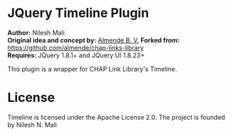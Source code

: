 JQuery Timeline Plugin
======================

**Author:** Nilesh Mali   
**Original idea and concept by:** [Almende B. V.](http://www.almende.com)
**Forked from:** https://github.com/almende/chap-links-library   
**Requires:** JQuery 1.8.1+ and JQuery UI 1.8.23+

This plugin is a wrapper for CHAP Link Library's Timeline.

License
=======

Timeline is licensed under the Apache License 2.0. The project is founded by Nilesh N. Mali